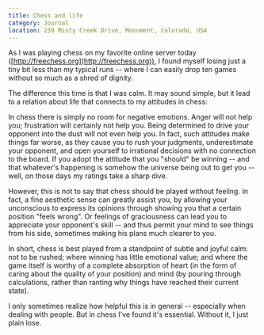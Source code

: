 ```yaml
---
title: Chess and life
category: Journal
location: 239 Misty Creek Drive, Monument, Colorado, USA
---
```


As I was playing chess on my favorite online server today
([http://freechess.org](http://freechess.org)), I found myself losing just a
tiny bit less than my typical runs -- where I can easily drop ten games
without so much as a shred of dignity.

The difference this time is that I was calm.  It may sound simple, but it lead
to a relation about life that connects to my attitudes in chess:

In chess there is simply no room for negative emotions.  Anger will not help
you; frustration will certainly not help you.  Being determined to drive your
opponent into the dust will not even help you.  In fact, such attitudes make
things far worse, as they cause you to rush your judgments, underestimate your
opponent, and open yourself to irrational decisions with no connection to the
board.  If you adopt the attitude that you "should" be winning -- and that
whatever's happening is somehow the universe being out to get you -- well, on
those days my ratings take a sharp dive.

However, this is not to say that chess should be played without feeling.  In
fact, a fine aesthetic sense can greatly assist you, by allowing your
unconscious to express its opinions through showing you that a certain
position "feels wrong".  Or feelings of graciousness can lead you to
appreciate your opponent's skill -- and thus permit your mind to see things
from his side, sometimes making his plans much clearer to you.

In short, chess is best played from a standpoint of subtle and joyful calm:
not to be rushed; where winning has little emotional value; and where the game
itself is worthy of a complete absorption of heart (in the form of caring
about the quality of your position) and mind (by pouring through calculations,
rather than ranting why things have reached their current state).

I only sometimes realize how helpful this is in general -- especially when
dealing with people.  But in chess I've found it's essential.  Without it, I
just plain lose.


